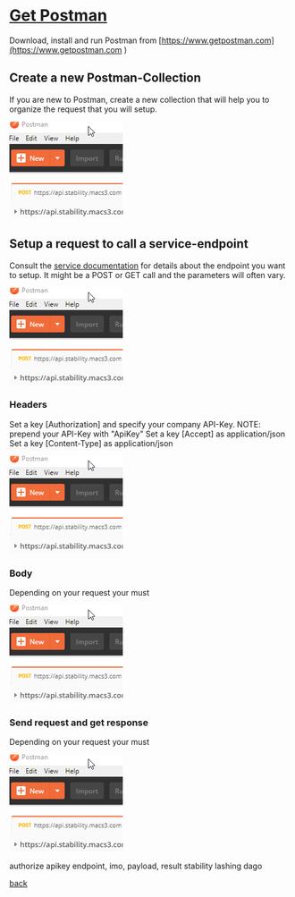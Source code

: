 # [Get Postman](https://www.getpostman.com )
Download, install and run Postman from [https://www.getpostman.com](https://www.getpostman.com )

## Create a new Postman-Collection
If you are new to Postman, create a new collection that will help you to organize the request that you will setup.

![Login](images/pm_stability_header.png)

## Setup a request to call a service-endpoint
Consult the [service documentation](https://api.stability.macs3.com) for details about the endpoint you want to setup. It might be a POST or GET call and the parameters will often vary.

![Login](images/pm_stability_header.png)

### Headers
Set a key [Authorization] and specify your company API-Key. NOTE: prepend your API-Key with "ApiKey<space>"
Set a key [Accept] as application/json
Set a key [Content-Type] as application/json

![Login](images/pm_stability_header.png)

### Body
Depending on your request your must 

![Login](images/pm_stability_header.png)

### Send request and get response
Depending on your request your must 

![Login](images/pm_stability_header.png)


authorize apikey
endpoint, imo, payload, result
stability lashing dago
  
[back](README.md)
